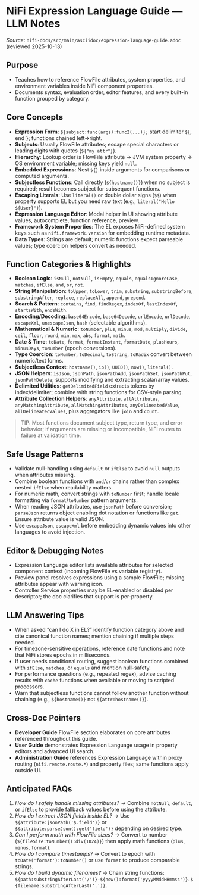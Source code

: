 # NiFi Expression Language Guide — LLM Notes

*Source*: `nifi-docs/src/main/asciidoc/expression-language-guide.adoc` (reviewed 2025-10-13)

## Purpose
- Teaches how to reference FlowFile attributes, system properties, and environment variables inside NiFi component properties.
- Documents syntax, evaluation order, editor features, and every built-in function grouped by category.

## Core Concepts
- **Expression Form**: `${subject:func(args):func2(...)};` start delimiter `${`, end `}`; functions chained left→right.
- **Subjects**: Usually FlowFile attributes; escape special characters or leading digits with quotes (`${"my attr"}`).
- **Hierarchy**: Lookup order is FlowFile attribute → JVM system property → OS environment variable; missing keys yield `null`.
- **Embedded Expressions**: Nest `${}` inside arguments for comparisons or computed arguments.
- **Subjectless Functions**: Call directly (`${hostname()}`) when no subject is required; result becomes subject for subsequent functions.
- **Escaping Literals**: Use `literal()` or double dollar signs (`$$`) when property supports EL but you need raw text (e.g., `literal("Hello ${User}")`).
- **Expression Language Editor**: Modal helper in UI showing attribute values, autocomplete, function reference, preview.
- **Framework System Properties**: The EL exposes NiFi-defined system keys such as `nifi.framework.version` for embedding runtime metadata.
- **Data Types**: Strings are default; numeric functions expect parseable values; type coercion helpers convert as needed.

## Function Categories & Highlights
- **Boolean Logic**: `isNull`, `notNull`, `isEmpty`, `equals`, `equalsIgnoreCase`, `matches`, `ifElse`, `and`, `or`, `not`.
- **String Manipulation**: `toUpper`, `toLower`, `trim`, `substring`, `substringBefore`, `substringAfter`, `replace`, `replaceAll`, `append`, `prepend`.
- **Search & Pattern**: `contains`, `find`, `findRegex`, `indexOf`, `lastIndexOf`, `startsWith`, `endsWith`.
- **Encoding/Decoding**: `base64Encode`, `base64Decode`, `urlEncode`, `urlDecode`, `escapeXml`, `unescapeJson`, `hash` (selectable algorithms).
- **Mathematical & Numeric**: `toNumber`, `plus`, `minus`, `mod`, `multiply`, `divide`, `ceil`, `floor`, `round`, `min`, `max`, `abs`, `format`, `math`.
- **Date & Time**: `toDate`, `format`, `formatInstant`, `formatDate`, `plusHours`, `minusDays`, `toNumber` (epoch conversions).
- **Type Coercion**: `toNumber`, `toDecimal`, `toString`, `toRadix` convert between numeric/text forms.
- **Subjectless Context**: `hostname()`, `ip()`, `UUID()`, `now()`, `literal()`.
- **JSON Helpers**: `isJson`, `jsonPath`, `jsonPathAdd`, `jsonPathSet`, `jsonPathPut`, `jsonPathDelete`; supports modifying and extracting scalar/array values.
- **Delimited Utilities**: `getDelimitedField` extracts tokens by index/delimiter; combine with string functions for CSV-style parsing.
- **Attribute Collection Helpers**: `anyAttribute`, `allAttributes`, `anyMatchingAttribute`, `allMatchingAttributes`, `anyDelineatedValue`, `allDelineatedValues`, plus aggregators like `join` and `count`.

> TIP: Most functions document subject type, return type, and error behavior; if arguments are missing or incompatible, NiFi routes to failure at validation time.

## Safe Usage Patterns
- Validate null-handling using `default` or `ifElse` to avoid `null` outputs when attributes missing.
- Combine boolean functions with `and`/`or` chains rather than complex nested `ifElse` when readability matters.
- For numeric math, convert strings with `toNumber` first; handle locale formatting via `format`/`toNumber` pattern arguments.
- When reading JSON attributes, use `jsonPath` before conversion; `parseJson` returns object enabling dot notation or functions like `get`. Ensure attribute value is valid JSON.
- Use `escapeJson`, `escapeXml` before embedding dynamic values into other languages to avoid injection.

## Editor & Debugging Notes
- Expression Language editor lists available attributes for selected component context (incoming FlowFile vs variable registry).
- Preview panel resolves expressions using a sample FlowFile; missing attributes appear with warning icon.
- Controller Service properties may be EL-enabled or disabled per descriptor; the doc clarifies that support is per-property.

## LLM Answering Tips
- When asked “can I do X in EL?” identify function category above and cite canonical function names; mention chaining if multiple steps needed.
- For timezone-sensitive operations, reference date functions and note that NiFi stores epochs in milliseconds.
- If user needs conditional routing, suggest boolean functions combined with `ifElse`, `matches`, or `equals` and mention null-safety.
- For performance questions (e.g., repeated regex), advise caching results with `cache` functions when available or moving to scripted processors.
- Warn that subjectless functions cannot follow another function without chaining (e.g., `${hostname()}` not `${attr:hostname()}`).

## Cross-Doc Pointers
- **Developer Guide** FlowFile section elaborates on core attributes referenced throughout this guide.
- **User Guide** demonstrates Expression Language usage in property editors and advanced UI search.
- **Administration Guide** references Expression Language within proxy routing (`nifi.remote.route.*`) and property files; same functions apply outside UI.

## Anticipated FAQs
1. *How do I safely handle missing attributes?* → Combine `notNull`, `default`, or `ifElse` to provide fallback values before using the attribute.
2. *How do I extract JSON fields inside EL?* → Use `${attribute:jsonPath('$.field')}` or `${attribute:parseJson():get('field')}` depending on desired type.
3. *Can I perform math with FlowFile sizes?* → Convert to number (`${fileSize:toNumber():div(1024)}`) then apply math functions (`plus`, `minus`, `format`).
4. *How do I compare timestamps?* → Convert to epoch with `toDate('format'):toNumber()` or use `format` to produce comparable strings.
5. *How do I build dynamic filenames?* → Chain string functions: `${path:substringAfterLast('/')}-${now():format('yyyyMMddHHmmss')}.${filename:substringAfterLast('.')}`.

